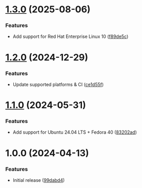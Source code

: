# [1.3.0](https://github.com/de-it-krachten/ansible-role-aide/compare/v1.2.0...v1.3.0) (2025-08-06)


### Features

* Add support for Red Hat Enterprise Linux 10 ([f89de5c](https://github.com/de-it-krachten/ansible-role-aide/commit/f89de5cf484bd962166783e9248a221934c926f6))

# [1.2.0](https://github.com/de-it-krachten/ansible-role-aide/compare/v1.1.0...v1.2.0) (2024-12-29)


### Features

* Update supported platforms & CI ([ce1d55f](https://github.com/de-it-krachten/ansible-role-aide/commit/ce1d55ffcdb76619ca5bb241f2efb1c7462717a6))

# [1.1.0](https://github.com/de-it-krachten/ansible-role-aide/compare/v1.0.0...v1.1.0) (2024-05-31)


### Features

* Add support for Ubuntu 24.04 LTS + Fedora 40 ([83202ad](https://github.com/de-it-krachten/ansible-role-aide/commit/83202ad6100647925eed007aaf46a8fb6c9bde17))

# 1.0.0 (2024-04-13)


### Features

* Initial release ([99dabd4](https://github.com/de-it-krachten/ansible-role-aide/commit/99dabd4156e0f2d1d2e53e0178cc41e372bb42c6))
